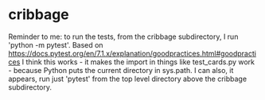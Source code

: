 # cribbage

Reminder to me: to run the tests, from the cribbage subdirectory, I run 'python -m pytest'. Based on https://docs.pytest.org/en/7.1.x/explanation/goodpractices.html#goodpractices I think this works - it makes the import in things like test_cards.py work - because Python puts the current directory in sys.path. I can also, it appears, run just 'pytest' from the top level directory above the cribbage subdirectory.